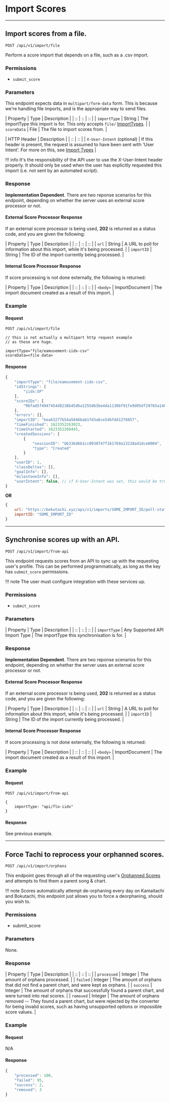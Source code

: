 # Import Scores

*****

## Import scores from a file.

```POST /api/v1/import/file```

Perform a score import that depends on a file, such as a .csv import.

### Permissions

- `submit_score`

### Parameters

This endpoint expects data in `multipart/form-data` form.
This is because we're handling file imports, and is the
appropriate way to send files.

| Property | Type | Description |
| :: | :: | :: |
| `importType` | String | The ImportType this import is for. This only accepts `file/` [ImportTypes](../../tachi-server/import/import-types.md). |
| `scoreData` | File | The file to import scores from. |

| HTTP Header | Description |
| :: | :: |
| `X-User-Intent` (optional) | If this header is present, the request is assumed to have been sent with 'User Intent'. For more on this, see [Import Types](../../tachi-server/import/import-types.md) |

!!! info
	It's the responsibility of the API user to use the X-User-Intent
	header properly. It should only be used when the user
	has explicitly requested this import (i.e. not sent by an automated script).

### Response

**Implementation Dependent**.
There are two reponse scenarios for this endpoint, depending on whether the server uses an external score processor or not.

#### External Score Processor Response

If an external score processor is being used, **202** is returned as a status code, and you are given the following:

| Property | Type | Description |
| :: | :: | :: |
| `url` | String | A URL to poll for information about this import, while it's being processed. |
| `importID` | String | The ID of the import currently being processed. |

#### Internal Score Processor Response

If score processing is not done externally, the following is returned:

| Property | Type | Description |
| :: | :: | :: |
| `<body>` | ImportDocument | The import document created as a result of this import. |

### Example

#### Request
```
POST /api/v1/import/file
```

```
// this is not actually a multipart http request example
// as those are huge.

importType="file/eamusement-iidx-csv"
scoreData=<file data>
```

#### Response

```js
{
	"importType": "file/eamusement-iidx-csv",
	"idStrings": [
		"iidx:SP"
	],
	"scoreIDs": [
		"R6fad5f4947454d8238b45d6a1255d63be4da1130bf91fe9d05df29765a148da8"
	],
	"errors": [],
	"importID": "bea63277b54a5846bab1fd3a6ce54bfd41276857",
	"timeFinished": 1623352263023,
	"timeStarted": 1623352260445,
	"createdSessions": [
		{
			"sessionID": "Qb336d6b1cc0930747f161769a13238a41dce0004",
			"type": "Created"
		}
	],
	"userID": 1,
	"classDeltas": [],
	"goalInfo": [],
	"milestoneInfo": [],
	"userIntent": false, // if X-User-Intent was set, this would be true.
}
```

**OR**

```js
{
	url: "https://bokutachi.xyz/api/v1/imports/SOME_IMPORT_ID/poll-status",
	importID: "SOME_IMPORT_ID"
}
```

*****

## Synchronise scores up with an API.

`POST /api/v1/import/from-api`

This endpoint requests scores from an API to sync up with the requesting user's profile. This can
be performed programmatically, as long as the key has `submit_score` permissions.

!!! note
	The user must configure integration with these services up.

### Permissions

- `submit_score`

### Parameters

| Property | Type | Description |
| :: | :: | :: |
| `importType` | Any Supported API Import Type | The importType this synchronisation is for. |

### Response

**Implementation Dependent**.
There are two reponse scenarios for this endpoint, depending on whether the server uses an external score processor or not.

#### External Score Processor Response

If an external score processor is being used, **202** is returned as a status code, and you are given the following:

| Property | Type | Description |
| :: | :: | :: |
| `url` | String | A URL to poll for information about this import, while it's being processed. |
| `importID` | String | The ID of the import currently being processed. |

#### Internal Score Processor Response

If score processing is not done externally, the following is returned:

| Property | Type | Description |
| :: | :: | :: |
| `<body>` | ImportDocument | The import document created as a result of this import. |

### Example

#### Request
```
POST /api/v1/import/from-api

{
	importType: "api/flo-iidx"
}
```


#### Response

See previous example.

*****

## Force Tachi to reprocess your orphanned scores.

`POST /api/v1/import/orphans`


This endpoint goes through all of the requesting user's [Orphanned Scores](../../tachi-server/import/orphans.md) and attempts to find them a parent song & chart.

!!! note
	Scores automatically attempt de-orphaning every day on Kamaitachi and Bokutachi,
	this endpoint just allows you to force a deorphaning, should you wish to.

### Permissions

- submit_score

### Parameters

None.

### Response

| Property | Type | Description |
| :: | :: | :: |
| `processed` | Integer | The amount of orphans processed. |
| `failed` | Integer | The amount of orphans that did not find a parent chart, and were kept as orphans. |
| `success` | Integer | The amount of orphans that successfully found a parent chart, and were turned into real scores. |
| `removed` | Integer | The amount of orphans removed -- They found a parent chart, but were rejected by the converter for being invalid scores, such as having unsupported options or impossible score values. |

### Example

#### Request

N/A

#### Response

```js
{
	"processed": 100,
	"failed": 95,
	"success": 2,
	"removed": 3
}
```

